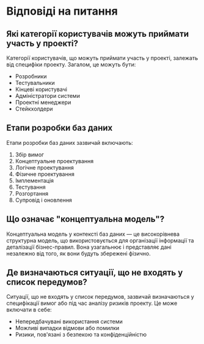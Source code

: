 # Відповіді на питання

## Які категорії користувачів можуть приймати участь у проекті?
Категорії користувачів, що можуть приймати участь у проекті, залежать від специфіки проекту. Загалом, це можуть бути:
- Розробники
- Тестувальники
- Кінцеві користувачі
- Адміністратори системи
- Проектні менеджери
- Стейкхолдери

## Етапи розробки баз даних
Етапи розробки баз даних зазвичай включають:
1. Збір вимог
2. Концептуальне проектування
3. Логічне проектування
4. Фізичне проектування
5. Імплементація
6. Тестування
7. Розгортання
8. Супровід і оновлення

## Що означає "концептуальна модель"?
Концептуальна модель у контексті баз даних — це високорівнева структурна модель, що використовується для організації інформації та деталізації бізнес-правил. Вона узагальнює і представляє дані незалежно від того, як вони будуть збережені фізично.

## Де визначаються ситуації, що не входять у список передумов?
Ситуації, що не входять у список передумов, зазвичай визначаються у специфікації вимог або під час аналізу ризиків проекту. Це може включати в себе:
- Непередбачувані використання системи
- Можливі випадки відмови або помилки
- Ризики, пов'язані з безпекою та конфіденційністю
